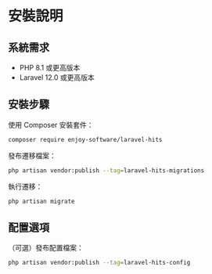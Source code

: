 # 安裝說明

## 系統需求

- PHP 8.1 或更高版本
- Laravel 12.0 或更高版本

## 安裝步驟

使用 Composer 安裝套件：

```bash
composer require enjoy-software/laravel-hits
```

發布遷移檔案：

```bash
php artisan vendor:publish --tag=laravel-hits-migrations
```

執行遷移：

```bash
php artisan migrate
```

## 配置選項

（可選）發布配置檔案：

```bash
php artisan vendor:publish --tag=laravel-hits-config
```
